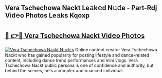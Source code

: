 ## Vera Tschechowa Nackt Le𝚊k𝚎d N𝚞𝚍e - Part-Rdj Vid𝚎o Photos Le𝚊ks Kqoxp

# <h2><a href="http://fb5mgpr.evod.top/?m=Vera+Tschechowa+Nackt">🔗 👉🔴 Vera Tschechowa Nackt Vid𝚎o Ph𝚘t𝚘s</a></h2>

[![Vera Tschechowa Nackt N𝚞d𝚎s](https://i.imgur.com/8V9OHl7.gif)](http://fb5mgpr.evod.top/?m=Vera+Tschechowa+Nackt)
Online content creator Vera Tschechowa Nackt who has gained popularity for posting lifestyle and dance-related content, including dance trend performances and mini vlogs. Vera Tschechowa Nackt public persona is one of confidence and authority, but behind the scenes, he's a complex and nuanced individual. 
